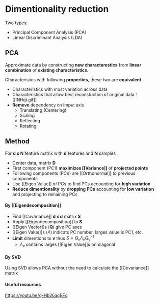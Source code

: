 # Dimentionality reduction
Two types:
- Principal Component Analysis (PCA)
- Linear Discriminant Analysis (LDA)

## PCA
Approximate data by constructing **new charactarestics** from **linear combination** of **existing characteristics**.

Characteristics with following **properties**, these two are **equivalent**.
- Characteristics with most variation across data
- Characteristics that allow best reconstuction of original data
![[lNHqt.gif]]
- **Remove** dependency on imput axis
	- Translating (Centering)
	- Scaling
	- Reflecting
	- Rotating

## Method
For **d x N** feature matrix with **d** features and **N** samples
- Center data, matrix **D**
- First component (PC1) **maximizes [[Variance]]** of **projected points**
- Following components (PCn) are [[Orthonormal]] to previous components
- Use [[Eigen Value]] of PCs to find PCs accounting for **high variation**
- **Reduce dimentionality** by **dropping PCs** accounting for **low variation** and projecting to remaining PCs

#### By [[Eigendecomposition]] 
- Find [[Covariance]] **d x d** matrix **S**
- Apply [[Eigendecomposition]] to **S**
- [[Eigen Vector]]s (**Q**) give PC axes
- [[Eigen Value]]s ($\Lambda$) indicats PC number, larges value is PC1, etc.
- **Limit** dimentions to **v** thus $S = Q_{v}\Lambda_{v} Q_{v}^{-1}$
	- $\Lambda_{v}$ contains larges [[Eigen Value]]s on diagonal

#### By SVD
Using SVD allows PCA without the need to calculate the [[Covariance]] matrix


#### Useful resources
https://youtu.be/g-Hb26agBFg